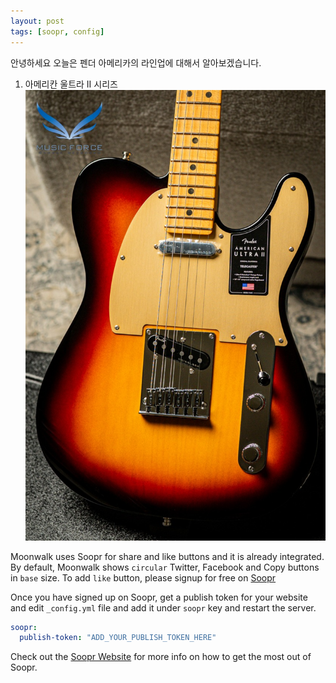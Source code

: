 ```yaml
---
layout: post
tags: [soopr, config]
---
```


안녕하세요 오늘은 펜더 아메리카의 라인업에 대해서 알아보겠습니다.

1. 아메리칸 울트라 II 시리즈
  ![poster](https://raw.githubusercontent.com/qodchgfl130/qodchgfl130.github.com/main/a1.jpg)



Moonwalk uses Soopr for share and like buttons and it is already integrated. By default, Moonwalk shows `circular` Twitter, Facebook and Copy buttons in `base` size. To add `like` button, please signup for free on [Soopr][soopr-website]

Once you have signed up on Soopr, get a publish token for your website and edit `_config.yml` file and add it under `soopr` key and restart the server.
```yml
soopr:
  publish-token: "ADD_YOUR_PUBLISH_TOKEN_HERE" 
```

Check out the [Soopr Website][soopr-website] for more info on how to get the most out of Soopr.

[soopr-website]: https://www.soopr.co
